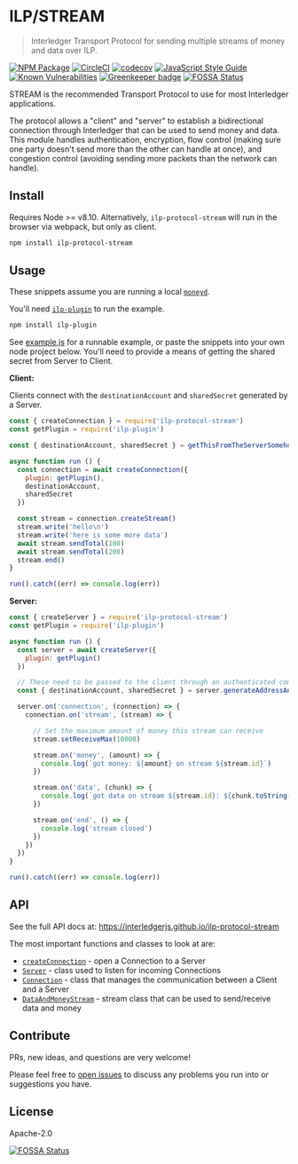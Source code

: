# ILP/STREAM
> Interledger Transport Protocol for sending multiple streams of money and data over ILP.

[![NPM Package](https://img.shields.io/npm/v/ilp-protocol-stream.svg?style=flat)](https://npmjs.org/package/ilp-protocol-stream)
[![CircleCI](https://circleci.com/gh/interledgerjs/ilp-protocol-stream.svg?style=shield)](https://circleci.com/gh/interledgerjs/ilp-protocol-stream)
[![codecov](https://codecov.io/gh/interledgerjs/ilp-protocol-stream/branch/master/graph/badge.svg)](https://codecov.io/gh/interledgerjs/ilp-protocol-stream)
[![JavaScript Style Guide](https://img.shields.io/badge/code_style-standard-brightgreen.svg)](https://standardjs.com)
[![Known Vulnerabilities](https://snyk.io/test/github/interledgerjs/ilp-protocol-stream/badge.svg)](https://snyk.io/test/github/interledgerjs/ilp-protocol-stream) [![Greenkeeper badge](https://badges.greenkeeper.io/interledgerjs/ilp-protocol-stream.svg)](https://greenkeeper.io/)
[![FOSSA Status](https://app.fossa.io/api/projects/git%2Bgithub.com%2Finterledgerjs%2Filp-protocol-stream.svg?type=shield)](https://app.fossa.io/projects/git%2Bgithub.com%2Finterledgerjs%2Filp-protocol-stream?ref=badge_shield)

STREAM is the recommended Transport Protocol to use for most Interledger applications.

The protocol allows a "client" and "server" to establish a bidirectional connection through Interledger that can be used to send money and data. This module handles authentication, encryption, flow control (making sure one party doesn't send more than the other can handle at once), and congestion control (avoiding sending more packets than the network can handle).

## Install

Requires Node >= v8.10. Alternatively, `ilp-protocol-stream` will run in the browser via webpack, but only as client.

```sh
npm install ilp-protocol-stream
```

## Usage

These snippets assume you are running a local [`moneyd`](https://github.com/interledgerjs/moneyd-xrp).

You'll need [`ilp-plugin`](https://github.com/interledgerjs/ilp-plugin) to run the example.

```sh
npm install ilp-plugin
```

See [example.js](./example.js) for a runnable example, or paste the snippets into your own node project below. You'll need to provide a means of getting the shared secret from Server to Client.

**Client:**

Clients connect with the `destinationAccount` and `sharedSecret` generated by a Server.

```js
const { createConnection } = require('ilp-protocol-stream')
const getPlugin = require('ilp-plugin')

const { destinationAccount, sharedSecret } = getThisFromTheServerSomehow()

async function run () {
  const connection = await createConnection({
    plugin: getPlugin(),
    destinationAccount,
    sharedSecret
  })

  const stream = connection.createStream()
  stream.write('hello\n')
  stream.write('here is some more data')
  await stream.sendTotal(100)
  await stream.sendTotal(200)
  stream.end()
}

run().catch((err) => console.log(err))
```

**Server:**

```js
const { createServer } = require('ilp-protocol-stream')
const getPlugin = require('ilp-plugin')

async function run () {
  const server = await createServer({
    plugin: getPlugin()
  })

  // These need to be passed to the client through an authenticated communication channel
  const { destinationAccount, sharedSecret } = server.generateAddressAndSecret()

  server.on('connection', (connection) => {
    connection.on('stream', (stream) => {

      // Set the maximum amount of money this stream can receive
      stream.setReceiveMax(10000)

      stream.on('money', (amount) => {
        console.log(`got money: ${amount} on stream ${stream.id}`)
      })

      stream.on('data', (chunk) => {
        console.log(`got data on stream ${stream.id}: ${chunk.toString('utf8')}`)
      })

      stream.on('end', () => {
        console.log('stream closed')
      })
    })
  })
}

run().catch((err) => console.log(err))
```

## API

See the full API docs at: https://interledgerjs.github.io/ilp-protocol-stream

The most important functions and classes to look at are:
- [`createConnection`](https://interledgerjs.github.io/ilp-protocol-stream/modules/_index_.html#createconnection) - open a Connection to a Server
- [`Server`](https://interledgerjs.github.io/ilp-protocol-stream/classes/_index_.server.html) - class used to listen for incoming Connections
- [`Connection`](https://interledgerjs.github.io/ilp-protocol-stream/classes/_connection_.connection.html) - class that manages the communication between a Client and a Server
- [`DataAndMoneyStream`](https://interledgerjs.github.io/ilp-protocol-stream/classes/_stream_.dataandmoneystream.html) - stream class that can be used to send/receive data and money

## Contribute

PRs, new ideas, and questions are very welcome!

Please feel free to [open issues](https://github.com/interledgerjs/ilp-protocol-stream/issues/new) to discuss any problems you run into or suggestions you have.

## License

Apache-2.0

[![FOSSA Status](https://app.fossa.io/api/projects/git%2Bgithub.com%2Finterledgerjs%2Filp-protocol-stream.svg?type=large)](https://app.fossa.io/projects/git%2Bgithub.com%2Finterledgerjs%2Filp-protocol-stream?ref=badge_large)
